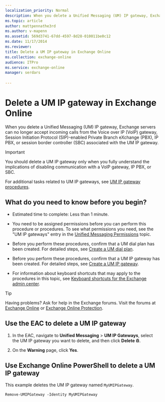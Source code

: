 ```yaml
---
localization_priority: Normal
description: When you delete a Unified Messaging (UM) IP gateway, Exchange servers can no longer accept incoming calls from the Voice over IP (VoIP) gateway, Session Initiation Protocol (SIP)-enabled Private Branch eXchange (PBX), IP PBX, or session border controller (SBC) associated with the UM IP gateway.
ms.topic: article
author: mattpennathe3rd
ms.author: v-mapenn
ms.assetid: 569d3741-67dd-4597-8d28-010011be0c12
ms.date: 11/17/2014
ms.reviewer: 
title: Delete a UM IP gateway in Exchange Online
ms.collection: exchange-online
audience: ITPro
ms.service: exchange-online
manager: serdars

---
```


# Delete a UM IP gateway in Exchange Online

When you delete a Unified Messaging (UM) IP gateway, Exchange servers can no longer accept incoming calls from the Voice over IP (VoIP) gateway, Session Initiation Protocol (SIP)-enabled Private Branch eXchange (PBX), IP PBX, or session border controller (SBC) associated with the UM IP gateway.

> [!IMPORTANT]
> You should delete a UM IP gateway only when you fully understand the implications of disabling communication with a VoIP gateway, IP PBX, or SBC.

For additional tasks related to UM IP gateways, see [UM IP gateway procedures](um-ip-gateway-procedures.md).

## What do you need to know before you begin?

- Estimated time to complete: Less than 1 minute.

- You need to be assigned permissions before you can perform this procedure or procedures. To see what permissions you need, see the "UM IP gateways" entry in the [Unified Messaging Permissions](https://technet.microsoft.com/library/d326c3bc-8f33-434a-bf02-a83cc26a5498.aspx) topic.

- Before you perform these procedures, confirm that a UM dial plan has been created. For detailed steps, see [Create a UM dial plan](create-um-dial-plan.md).

- Before you perform these procedures, confirm that a UM IP gateway has been created. For detailed steps, see [Create a UM IP gateway](create-um-ip-gateway.md).

- For information about keyboard shortcuts that may apply to the procedures in this topic, see [Keyboard shortcuts for the Exchange admin center](../../accessibility/keyboard-shortcuts-in-admin-center.md).

> [!TIP]
> Having problems? Ask for help in the Exchange forums. Visit the forums at [Exchange Online](https://go.microsoft.com/fwlink/p/?linkId=267542) or [Exchange Online Protection](https://go.microsoft.com/fwlink/p/?linkId=285351).

## Use the EAC to delete a UM IP gateway

1. In the EAC, navigate to **Unified Messaging** \> **UM IP Gateways**, select the UM IP gateway you want to delete, and then click **Delete** ![Delete icon](../../media/ITPro_EAC_DeleteIcon.gif).

2. On the **Warning** page, click **Yes**.

## Use Exchange Online PowerShell to delete a UM IP gateway

This example deletes the UM IP gateway named `MyUMIPGateway`.

```
Remove-UMIPGateway -Identity MyUMIPGateway
```
